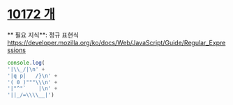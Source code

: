 # [10172 개](https://www.acmicpc.net/problem/10172)

** 필요 지식**: 정규 표현식<br>
https://developer.mozilla.org/ko/docs/Web/JavaScript/Guide/Regular_Expressions

```javascript
console.log(
'|\\_/|\n' + 
'|q p|   /}\n' +   
'( 0 )"""\\\n' +
'|"^"`    |\n' +
'||_/=\\\\__|')
```
